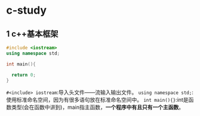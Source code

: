 # c-study
## 1 c++基本框架
````c++
#include <iostream>
using namespace std;

int main(){

  return 0;
}
````
`#<include> iostream`:导入头文件<iostream>——流输入输出文件。
`using namespace std;`:使用标准命名空间，因为有很多语句放在标准命名空间中。
`int main(){}`:int是函数类型(会在函数中讲到)，main指主函数，**一个程序中有且只有一个主函数**。
